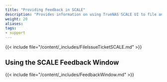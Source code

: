 ```yaml
---
title: "Providing Feedback in SCALE"
description: "Provides information on using TrueNAS SCALE UI to file an issue ticket in Jira."
weight: 20
aliases:
tags:
- support
---
```


{{< include file="/content/_includes/FileIssueTicketSCALE.md" >}}

## Using the SCALE Feedback Window

{{< include file="/content/_includes/FeedbackWindow.md" >}}
